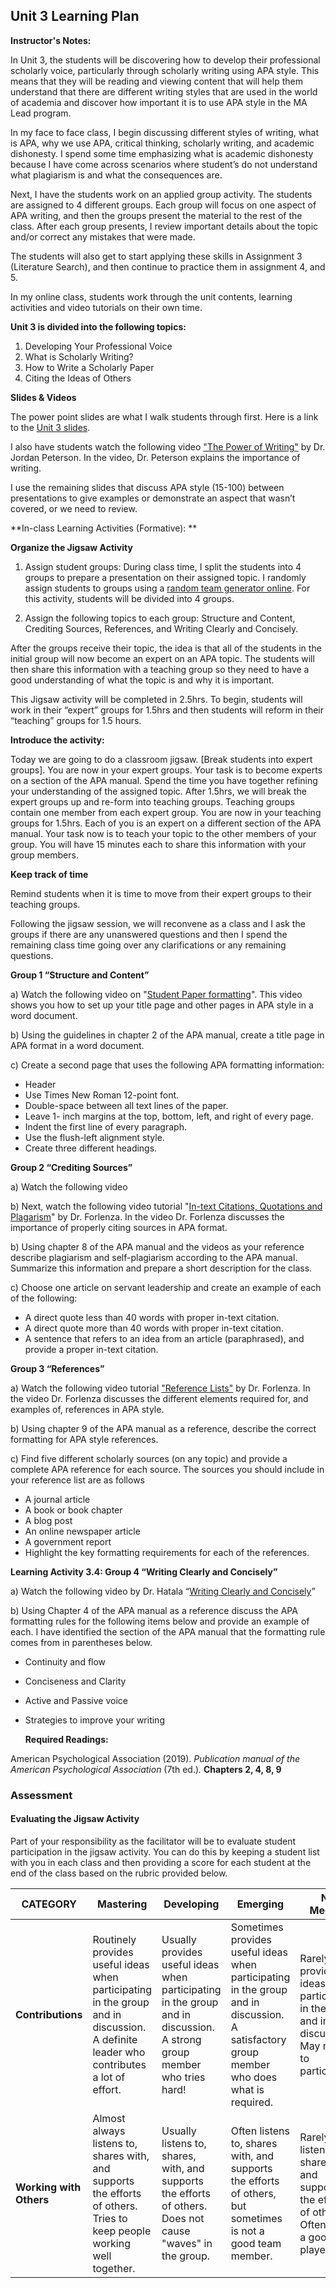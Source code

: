 ## **Unit 3 Learning Plan**

**Instructor's Notes:**

In Unit 3, the students will be discovering how to develop their professional scholarly voice, particularly through scholarly writing using APA style. This means that they will be reading and viewing content that will help them understand that there are different writing styles that are used in the world of academia and discover how important it is to use APA style in the MA Lead program.

In my face to face class, I begin discussing different styles of writing, what is APA, why we use APA, critical thinking, scholarly writing, and academic dishonesty. I spend some time emphasizing what is academic dishonesty because I have come across scenarios where student’s do not understand what plagiarism is and what the consequences are.

Next, I have the students work on an applied group activity. The students are assigned to 4 different groups. Each group will focus on one aspect of APA writing, and then the groups present the material to the rest of the class.  After each group presents, I review important details about the topic and/or correct any mistakes that were made.

The students will also get to start applying these skills in Assignment 3 (Literature Search), and then continue to practice them in assignment 4, and 5.

In my online class, students work through the unit contents, learning activities and video tutorials on their own time.

**Unit 3 is divided into the following topics:**

1. Developing Your Professional Voice
2. What is Scholarly Writing?
3. How to Write a Scholarly Paper
4. Citing the Ideas of Others

**Slides & Videos**

The power point slides are what I walk students through first. Here is a link to the [Unit 3 slides](https://drive.google.com/file/d/1Dcz-_HGNtXci_9wvzwXLnVU65HhHQMay/view?usp=sharing). 

I also have students watch the following video ["The Power of Writing"](https://www.youtube.com/watch?v=bfDOoADCfkg) by Dr. Jordan Peterson. In the video, Dr. Peterson explains the importance of writing.

I use the remaining slides that discuss APA style (15-100) between presentations to give examples or demonstrate an aspect that wasn’t covered, or we need to review.



**In-class Learning Activities (Formative): **

**Organize the Jigsaw Activity**

1. Assign student groups: During class time, I split the students into 4 groups to prepare a presentation on their assigned topic. I randomly assign students to groups using a [random team generator online](https://www.randomlists.com/team-generator). For this activity, students will be divided into 4 groups.

2. Assign the following topics to each group: Structure and Content, Crediting Sources, References, and Writing Clearly and Concisely.

After the groups receive their topic, the idea is that all of the students in the initial group will now become an expert on an APA topic. The students will then share this information with a teaching group so they need to have a good understanding of what the topic is and why it is important. 

This Jigsaw activity will be completed in 2.5hrs. To begin, students will work in their “expert” groups for 1.5hrs and then students will reform in their “teaching” groups for 1.5 hours.

**Introduce the activity:**

Today we are going to do a classroom jigsaw. [Break students into expert groups]. You are now in your expert groups. Your task is to become experts on a section of the APA manual. Spend the time you have together refining your understanding of the assigned topic. After 1.5hrs, we will break the expert groups up and re-form into teaching groups. Teaching groups contain one member from each expert group. You are now in your teaching groups for 1.5hrs. Each of you is an expert on a different section of the APA manual. Your task now is to teach your topic to the other members of your group. You will have 15 minutes each to share this information with your group members.

**Keep track of time**

Remind students when it is time to move from their expert groups to their teaching groups.

Following the jigsaw session, we will reconvene as a class and I ask the groups if there are any unanswered questions and then I spend the remaining class time going over any clarifications or any remaining questions.

**Group 1 “Structure and Content”**

a) Watch the following video on "[Student Paper formatting](https://www.youtube.com/watch?v=a9hXY1xiZjo)". This video shows you how to set up your title page and other pages in APA style in a word document.

b) Using the guidelines in chapter 2 of the APA manual, create a title page in APA format in a word document.

c) Create a second page that uses the following APA formatting information:

- Header
- Use Times New Roman 12-point font.
- Double-space between all text lines of the paper.
- Leave 1- inch margins at the top, bottom, left, and right of every page.
- Indent the first line of every paragraph.
- Use the flush-left alignment style.
- Create three different headings.

**Group 2 “Crediting Sources”**

a) Watch the following video 

b) Next, watch the following video tutorial "[In-text Citations, Quotations and Plagarism](https://www.youtube.com/watch?v=8914hv18xnU)" by Dr. Forlenza.  In the video Dr. Forlenza discusses the importance of properly citing sources in APA format. 

b) Using chapter 8 of the APA manual and the videos as your reference describe plagiarism and self-plagiarism according to the APA manual. Summarize this information and prepare a short description for the class.

c) Choose one article on servant leadership and create an example of each of the following:

- A direct quote less than 40 words with proper in-text citation.
- A direct quote more than 40 words with proper in-text citation.
- A sentence that refers to an idea from an article (paraphrased), and provide a proper in-text citation.

**Group 3 “References”**

a)  Watch the following video tutorial ["Reference Lists"](https://www.youtube.com/watch?v=teErxDIPP5M) by Dr. Forlenza.  In the video Dr. Forlenza discusses the different elements required for, and examples of, references in APA style.

b) Using chapter 9 of the APA manual as a reference, describe the correct formatting for APA style references.

c) Find five different scholarly sources (on any topic) and provide a complete APA reference for each source. The sources you should include in your reference list are as follows

- A journal article
- A book or book chapter
- A blog post 
- An online newspaper article
- A government report
- Highlight     the key formatting requirements for each of the references.

**Learning Activity 3.4: Group 4 “Writing Clearly and Concisely”**

a) Watch the following video by Dr. Hatala “[Writing Clearly and Concisely](https://youtu.be/BRu1UPPubMY)”

b) Using Chapter 4 of the APA manual as a reference discuss the APA formatting rules for the following items below and provide an example of each. I have identified the section of the APA manual that the formatting rule comes from in parentheses below.

- Continuity and flow

- Conciseness and Clarity 

- Active and Passive voice

- Strategies to improve your writing

  **Required Readings:**

American Psychological Association (2019). *Publication manual of the American Psychological Association* (7th ed.)*.* **Chapters 2, 4, 8, 9**

### **Assessment**

#### Evaluating the Jigsaw Activity

Part of your responsibility as the facilitator will be to evaluate student participation in the jigsaw activity. You can do this by keeping a student list with you in each class and then providing a score for each student at the end of the class based on the rubric provided below.

| **CATEGORY**            | **Mastering**                                                | **Developing**                                               | **Emerging**                                                 | **Not Meeting**                                              |
| ----------------------- | ------------------------------------------------------------ | ------------------------------------------------------------ | ------------------------------------------------------------ | ------------------------------------------------------------ |
| **Contributions**       | Routinely  provides useful ideas when participating  in the group and in  discussion. A  definite leader who  contributes a lot of effort. | Usually provides useful ideas when participating  in the group and in  discussion. A  strong group member  who tries hard! | Sometimes provides useful ideas when  participating in the group  and in  discussion. A satisfactory  group member who does  what is required. | Rarely provides ideas when participating  in the group and in  discussion.  May refuse to participate. |
| **Working with Others** | Almost always listens to,  shares with,  and supports the efforts of others. Tries  to keep people working  well together. | Usually listens to, shares,  with, and supports the efforts  of others. Does not  cause "waves" in  the  group. | Often listens to, shares  with, and supports the efforts of others, but  sometimes is not a good  team member. | Rarely listens to, shares  with, and  supports the efforts of others. Often is  not a good team player. |